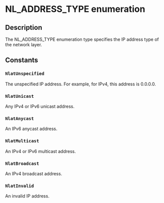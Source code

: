 # NL_ADDRESS_TYPE enumeration

## Description

The NL_ADDRESS_TYPE enumeration type specifies the IP address type of the network layer.

## Constants

### `NlatUnspecified`

The unspecified IP address. For example, for IPv4, this address is 0.0.0.0.

### `NlatUnicast`

Any IPv4 or IPv6 unicast address.

### `NlatAnycast`

An IPv6 anycast address.

### `NlatMulticast`

An IPv4 or IPv6 multicast address.

### `NlatBroadcast`

An IPv4 broadcast address.

### `NlatInvalid`

An invalid IP address.